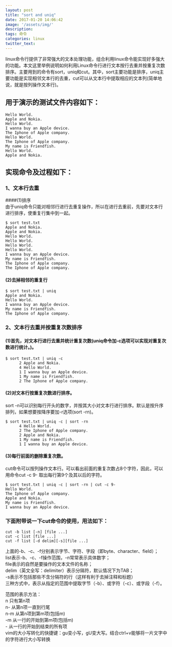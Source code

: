 ```yaml
---
layout: post
title: "sort and uniq"
date: 2017-01-20 14:06:42
image: '/assets/img/'
description:
tags: 命令
categories: linux
twitter_text:
---
```


linux命令行提供了非常强大的文本处理功能，组合利用linux命令能实现好多强大的功能。本文这里举例说明如何利用Linux命令行进行文本按行去重并按重复次数排序。主要用到的命令有sort，uniq和cut。其中，sort主要功能是排序，uniq主要功能是实现相邻文本行的去重，cut可以从文本行中提取相应的文本列(简单地说，就是按列操作文本行)。

## 用于演示的测试文件内容如下：
```
Hello World.  
Apple and Nokia.  
Hello World.  
I wanna buy an Apple device.  
The Iphone of Apple company.  
Hello World.  
The Iphone of Apple company.  
My name is Friendfish.  
Hello World.  
Apple and Nokia. 
``` 

## 实现命令及过程如下：

### 1、文本行去重  
####(1)排序  
由于uniq命令只能对相邻行进行去重复操作，所以在进行去重前，先要对文本行进行排序，使重复行集中到一起。  

```
$ sort test.txt   
Apple and Nokia.  
Apple and Nokia.  
Hello World.  
Hello World.  
Hello World.  
Hello World.  
I wanna buy an Apple device.  
My name is Friendfish.  
The Iphone of Apple company.  
The Iphone of Apple company.  
```
#### (2)去掉相邻的重复行  

```
$ sort test.txt | uniq  
Apple and Nokia.  
Hello World.  
I wanna buy an Apple device.  
My name is Friendfish.  
The Iphone of Apple company.  
```  
### 2、文本行去重并按重复次数排序  

#### (1)首先，对文本行进行去重并统计重复次数(uniq命令加-c选项可以实现对重复次数进行统计。)。  

```
$ sort test.txt | uniq -c  
      2 Apple and Nokia.  
      4 Hello World.  
      1 I wanna buy an Apple device.  
      1 My name is Friendfish.  
      2 The Iphone of Apple company.  
```
#### (2)对文本行按重复次数进行排序。  
sort -n可以识别每行开头的数字，并按其大小对文本行进行排序。默认是按升序排列，如果想要按降序要加-r选项(sort -rn)。  

```
$ sort test.txt | uniq -c | sort -rn  
      4 Hello World.  
      2 The Iphone of Apple company.  
      2 Apple and Nokia.  
      1 My name is Friendfish.  
      1 I wanna buy an Apple device.  
```
#### (3)每行前面的删除重复次数。  
cut命令可以按列操作文本行。可以看出前面的重复次数占8个字符，因此，可以用命令cut -c 9- 取出每行第9个及其以后的字符。  

```
$ sort test.txt | uniq -c | sort -rn | cut -c 9-  
Hello World.  
The Iphone of Apple company.  
Apple and Nokia.  
My name is Friendfish.  
I wanna buy an Apple device.  
```
###  下面附带说一下cut命令的使用，用法如下：

```
cut -b list [-n] [file ...]  
cut -c list [file ...]  
cut -f list [-d delim][-s][file ...]  
```  
上面的-b、-c、-f分别表示字节、字符、字段（即byte、character、field）；  
list表示-b、-c、-f操作范围，-n常常表示具体数字；  
file表示的自然是要操作的文本文件的名称；  
delim（英文全写：delimiter）表示分隔符，默认情况下为TAB；  
-s表示不包括那些不含分隔符的行（这样有利于去掉注释和标题）  
三种方式中，表示从指定的范围中提取字节（-b）、或字符（-c）、或字段（-f）。  
  
范围的表示方法：  
      n   只有第n项   
      n-  从第n项一直到行尾  
      n-m 从第n项到第m项(包括m)  
      -m  从一行的开始到第m项(包括m)  
      -   从一行的开始到结束的所有项  
vim的大小写转化的快捷键：gu变小写，gU变大写。结合ctrl+v能够将一片文字中的字符进行大小写转换



